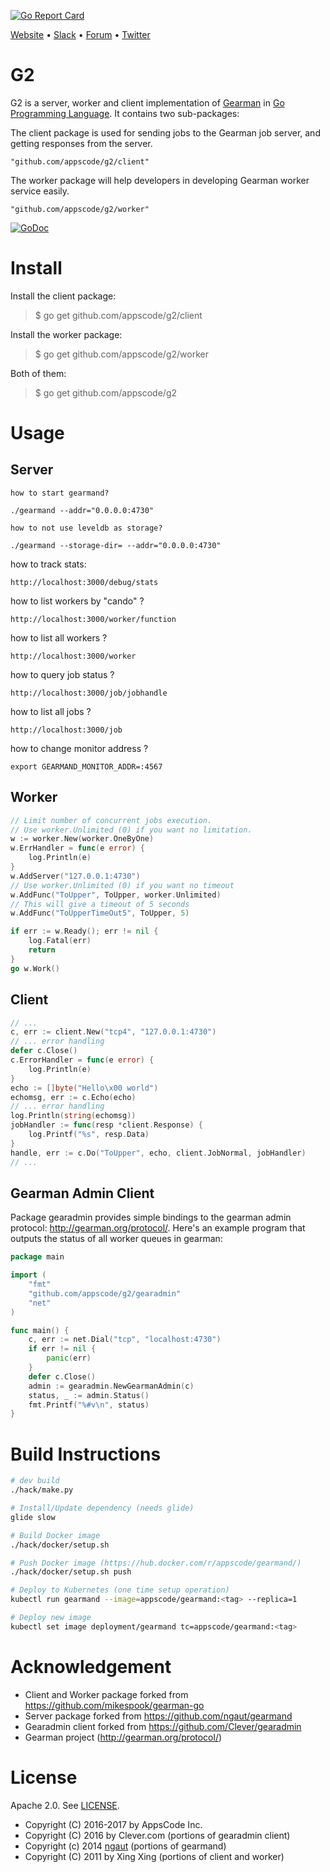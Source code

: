 [![Go Report Card](https://goreportcard.com/badge/github.com/appscode/g2)](https://goreportcard.com/report/github.com/appscode/g2)

[Website](https://appscode.com) • [Slack](https://slack.appscode.com) • [Forum](https://discuss.appscode.com) • [Twitter](https://twitter.com/AppsCodeHQ)

G2
==========

G2 is a server, worker and client implementation of [Gearman](http://gearman.org/) in [Go Programming Language](http://golang.org). It contains two sub-packages:

The client package is used for sending jobs to the Gearman job server,
and getting responses from the server.

	"github.com/appscode/g2/client"

The worker package will help developers in developing Gearman worker
service easily.

	"github.com/appscode/g2/worker"

[![GoDoc](https://godoc.org/github.com/appscode/g2?status.png)](https://godoc.org/github.com/appscode/g2)

Install
=======

Install the client package:

> $ go get github.com/appscode/g2/client

Install the worker package:

> $ go get github.com/appscode/g2/worker

Both of them:

> $ go get github.com/appscode/g2

Usage
=====
## Server
	how to start gearmand?

	./gearmand --addr="0.0.0.0:4730"

	how to not use leveldb as storage?

	./gearmand --storage-dir= --addr="0.0.0.0:4730"

how to track stats:

	http://localhost:3000/debug/stats

how to list workers by "cando" ?

	http://localhost:3000/worker/function

how to list all workers ?

	http://localhost:3000/worker

how to query job status ?

	http://localhost:3000/job/jobhandle

how to list all jobs ?

	http://localhost:3000/job

how to change monitor address ?

	export GEARMAND_MONITOR_ADDR=:4567

## Worker

```go
// Limit number of concurrent jobs execution.
// Use worker.Unlimited (0) if you want no limitation.
w := worker.New(worker.OneByOne)
w.ErrHandler = func(e error) {
	log.Println(e)
}
w.AddServer("127.0.0.1:4730")
// Use worker.Unlimited (0) if you want no timeout
w.AddFunc("ToUpper", ToUpper, worker.Unlimited)
// This will give a timeout of 5 seconds
w.AddFunc("ToUpperTimeOut5", ToUpper, 5)

if err := w.Ready(); err != nil {
	log.Fatal(err)
	return
}
go w.Work()
```

## Client

```go
// ...
c, err := client.New("tcp4", "127.0.0.1:4730")
// ... error handling
defer c.Close()
c.ErrorHandler = func(e error) {
	log.Println(e)
}
echo := []byte("Hello\x00 world")
echomsg, err := c.Echo(echo)
// ... error handling
log.Println(string(echomsg))
jobHandler := func(resp *client.Response) {
	log.Printf("%s", resp.Data)
}
handle, err := c.Do("ToUpper", echo, client.JobNormal, jobHandler)
// ...
```

## Gearman Admin Client
Package gearadmin provides simple bindings to the gearman admin protocol: http://gearman.org/protocol/. Here's an example program that outputs the status of all worker queues in gearman:

```go
package main

import (
	"fmt"
	"github.com/appscode/g2/gearadmin"
	"net"
)

func main() {
	c, err := net.Dial("tcp", "localhost:4730")
	if err != nil {
		panic(err)
	}
	defer c.Close()
	admin := gearadmin.NewGearmanAdmin(c)
	status, _ := admin.Status()
	fmt.Printf("%#v\n", status)
}
```

Build Instructions
==================
```sh
# dev build
./hack/make.py

# Install/Update dependency (needs glide)
glide slow

# Build Docker image
./hack/docker/setup.sh

# Push Docker image (https://hub.docker.com/r/appscode/gearmand/)
./hack/docker/setup.sh push

# Deploy to Kubernetes (one time setup operation)
kubectl run gearmand --image=appscode/gearmand:<tag> --replica=1

# Deploy new image
kubectl set image deployment/gearmand tc=appscode/gearmand:<tag>
```

Acknowledgement
===============
 * Client and Worker package forked from https://github.com/mikespook/gearman-go
 * Server package forked from https://github.com/ngaut/gearmand
 * Gearadmin client forked from https://github.com/Clever/gearadmin
 * Gearman project (http://gearman.org/protocol/)

License
==================================
Apache 2.0. See [LICENSE](LICENSE).

- Copyright (C) 2016-2017 by AppsCode Inc.
- Copyright (C) 2016 by Clever.com (portions of gearadmin client)
- Copyright (c) 2014 [ngaut](https://github.com/ngaut) (portions of gearmand)
- Copyright (C) 2011 by Xing Xing (portions of client and worker)

